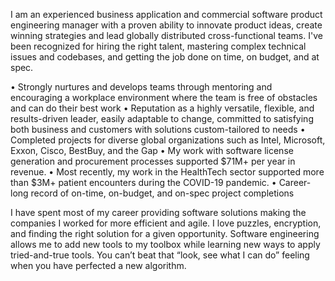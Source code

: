 I am an experienced business application and commercial software product engineering manager with a proven ability to innovate product ideas, create winning strategies and lead globally distributed cross-functional teams. I've been recognized for hiring the right talent, mastering complex technical issues and codebases, and getting the job done on time, on budget, and at spec.

• Strongly nurtures and develops teams through mentoring and encouraging a workplace environment where the team is free of obstacles and can do their best work
• Reputation as a highly versatile, flexible, and results-driven leader, easily adaptable to change, committed to satisfying both business and customers with solutions custom-tailored to needs
• Completed projects for diverse global organizations such as Intel, Microsoft, Exxon, Cisco, BestBuy, and the Gap
• My work with software license generation and procurement processes supported $71M+ per year in revenue. 
• Most recently, my work in the HealthTech sector supported more than $3M+ patient encounters during the COVID-19 pandemic.
• Career-long record of on-time, on-budget, and on-spec project completions

I have spent most of my career providing software solutions making the companies I worked for more efficient and agile. I love puzzles, encryption, and finding the right solution for a given opportunity. Software engineering allows me to add new tools to my toolbox while learning new ways to apply tried-and-true tools. You can’t beat that “look, see what I can do” feeling when you have perfected a new algorithm.


